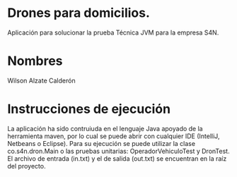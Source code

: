 # Drones para domicilios.
Aplicación para solucionar la prueba Técnica JVM para la empresa S4N.
# Nombres
Wilson Alzate Calderón
# Instrucciones de ejecución
La aplicación ha sido contruiuda en el lenguaje Java apoyado de la herramienta maven, por lo cual se puede abrir con cualquier IDE (IntelliJ, Netbeans o Eclipse).
Para su ejecución se puede utilizar la clase co.s4n.dron.Main o las pruebas unitarias: OperadorVehiculoTest y DronTest.
El archivo de entrada (in.txt) y el de salida (out.txt) se encuentran en la raíz del proyecto.

